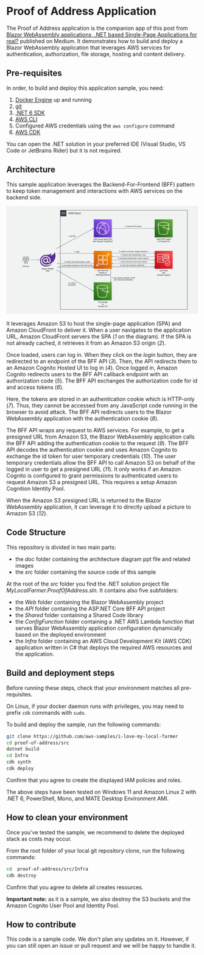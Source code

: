 # Proof of Address Application

The Proof of Address application is the companion app of this post from [Blazor WebAssembly applications, .NET based Single-Page Applications for real?](https://medium.com/i-love-my-local-farmer-engineering-blog/blazor-webassembly-applications-7cfece9609f6) published on Medium. It demonstrates how to build and deploy a Blazor WebAssembly application that leverages AWS services for authentication, authorization, file storage, hosting and content delivery.

## Pre-requisites

In order, to build and deploy this application sample, you need:

1. [Docker Engine](https://docs.docker.com/engine/install/) up and running
1. [git](https://git-scm.com/doc)
1. [.NET 6 SDK](https://docs.microsoft.com/en-us/dotnet/core/install/)
1. [AWS CLI](https://docs.aws.amazon.com/cli/latest/userguide/getting-started-install.html)
1. Configured AWS credentials using the `aws configure` command
1. [AWS CDK](https://docs.aws.amazon.com/cdk/v2/guide/getting_started.html#getting_started_prerequisites)


You can open the .NET solution in your preferred IDE (Visual Studio, VS Code or JetBrains Rider) but it is not required.

## Architecture

This sample application leverages the Backend-For-Frontend (BFF) pattern to keep token management and interactions with AWS services on the backend side. 

![architecture diagram](./doc/architecture-diagram.png)

It leverages Amazon S3 to host the single-page application (SPA) and Amazon CloudFront to deliver it. When a user navigates to the application URL, Amazon CloudFront servers the SPA (*1* on the diagram). If the SPA is not already cached, it retrieves it from an Amazon S3 origin (*2*).

Once loaded, users can log in. When they click on the *login* button, they are redirected to an endpoint of the BFF API (*3*). Then, the API redirects them to an Amazon Cognito Hosted UI to log in (*4*). Once logged in, Amazon Cognito redirects users to the BFF API callback endpoint with an authorization code (*5*). The BFF API exchanges the authorization code for id and access tokens (*6*).

Here, the tokens are stored in an authentication cookie which is HTTP-only (*7*). Thus, they cannot be accessed from any JavaScript code running in the browser to avoid attack. The BFF API redirects users to the Blazor WebAssembly application with the authentication cookie (*8*).

The BFF API wraps any request to AWS services. For example, to get a presigned URL from Amazon S3, the Blazor WebAssembly application calls the BFF API adding the authentication cookie to the request (*9*). The BFF API decodes the authentication cookie and uses Amazon Cognito to exchange the id token for user temporary credentials (*10*). The user temporary credentials allow the BFF API to call Amazon S3 on behalf of the logged in user to get a presigned URL (*11*). It only works if an Amazon Cognito is configured to grant permissions to authenticated users to request Amazon S3 a presigned URL. This requires a setup Amazon Cognition Identity Pool.

When the Amazon S3 presigned URL is returned to the Blazor WebAssembly application, it can leverage it to directly upload a picture to Amazon S3 (*12*).

## Code Structure

This repository is divided in two main parts:

* the *doc* folder containing the architecture diagram ppt file and related images
* the *src* folder containing the source code of this sample

At the root of the *src* folder you find the .NET solution project file *MyLocalFarmer.ProofOfAddress.sln*. It contains also five subfolders:

* the *Web* folder containing the Blazor WebAssembly project
* the *API* folder containing the ASP.NET Core BFF API project
* the *Shared* folder containing a Shared Code library
* the *ConfigFunction* folder containing a .NET AWS Lambda function that serves Blazor WebAssembly application configuration dynamically based on the deployed environment  
* the *Infra* folder containing an AWS Cloud Development Kit (AWS CDK) application written in C# that deploys the required AWS resources and the application.

## Build and deployment steps

Before running these steps, check that your environment matches all pre-requisites.

On Linux, if your docker daemon runs with privileges, you may need to prefix `cdk` commands with `sudo`. 

To build and deploy the sample, run the following commands:

```bash
git clone https://github.com/aws-samples/i-love-my-local-farmer
cd proof-of-address/src
dotnet build
cd Infra
cdk synth
cdk deploy
```

Confirm that you agree to create the displayed IAM policies and roles.

The above steps have been tested on Windows 11 and Amazon Linux 2 with .NET 6, PowerShell, Mono, and MATE Desktop Environment AMI.

## How to clean your environment

Once you've tested the sample, we recommend to delete the deployed stack as costs may occur.

From the root folder of your local git repository clone, run the following commands:

```bash
cd  proof-of-address/src/Infra
cdk destroy
```

Confirm that you agree to delete all creates resources. 

**Important note:** as it is a sample, we also destroy the S3 buckets and the Amazon Cognito User Pool and Identity Pool. 


## How to contribute

This code is a sample code. We don't plan any updates on it. However, if you can still open an issue or pull request and we will be happy to handle it.